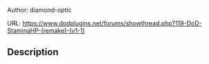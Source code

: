 Author: diamond-optic

URL: https://www.dodplugins.net/forums/showthread.php?119-DoD-StaminaHP-(remake)-(v1-1)

## Description


